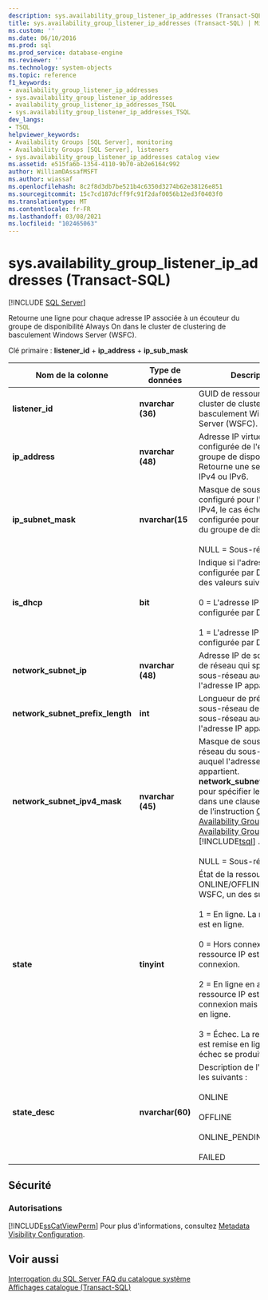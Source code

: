 ```yaml
---
description: sys.availability_group_listener_ip_addresses (Transact-SQL)
title: sys.availability_group_listener_ip_addresses (Transact-SQL) | Microsoft Docs
ms.custom: ''
ms.date: 06/10/2016
ms.prod: sql
ms.prod_service: database-engine
ms.reviewer: ''
ms.technology: system-objects
ms.topic: reference
f1_keywords:
- availability_group_listener_ip_addresses
- sys.availability_group_listener_ip_addresses
- availability_group_listener_ip_addresses_TSQL
- sys.availability_group_listener_ip_addresses_TSQL
dev_langs:
- TSQL
helpviewer_keywords:
- Availability Groups [SQL Server], monitoring
- Availability Groups [SQL Server], listeners
- sys.availability_group_listener_ip_addresses catalog view
ms.assetid: e515fa6b-1354-4110-9b70-ab2e6164c992
author: WilliamDAssafMSFT
ms.author: wiassaf
ms.openlocfilehash: 8c2f8d3db7be521b4c6350d3274b62e38126e851
ms.sourcegitcommit: 15c7cd187dcff9fc91f2daf0056b12ed3f0403f0
ms.translationtype: MT
ms.contentlocale: fr-FR
ms.lasthandoff: 03/08/2021
ms.locfileid: "102465063"
---
```

# <a name="sysavailability_group_listener_ip_addresses-transact-sql"></a>sys.availability_group_listener_ip_addresses (Transact-SQL)
[!INCLUDE [SQL Server](../../includes/applies-to-version/sqlserver.md)]

  Retourne une ligne pour chaque adresse IP associée à un écouteur du groupe de disponibilité Always On dans le cluster de clustering de basculement Windows Server (WSFC).  
  
 Clé primaire : **listener_id**  +  **ip_address**  +  **ip_sub_mask**  
  
  
|Nom de la colonne|Type de données|Description|  
|-----------------|---------------|-----------------|  
|**listener_id**|**nvarchar (36)**|GUID de ressource de cluster de clustering de basculement Windows Server (WSFC).|  
|**ip_address**|**nvarchar (48)**|Adresse IP virtuelle configurée de l'écouteur du groupe de disponibilité. Retourne une seule adresse IPv4 ou IPv6.|  
|**ip_subnet_mask**|**nvarchar(15**|Masque de sous-réseau IP configuré pour l'adresse IPv4, le cas échéant, qui est configurée pour l'écouteur du groupe de disponibilité.<br /><br /> NULL = Sous-réseau IPv6|  
|**is_dhcp**|**bit**|Indique si l'adresse IP est configurée par DHCP, une des valeurs suivantes :<br /><br /> 0 = L'adresse IP n'est pas configurée par DHCP.<br /><br /> 1 = L'adresse IP est configurée par DHCP|  
|**network_subnet_ip**|**nvarchar (48)**|Adresse IP de sous-réseau de réseau qui spécifie le sous-réseau auquel l'adresse IP appartient.|  
|**network_subnet_prefix_length**|**int**|Longueur de préfixe de sous-réseau de réseau du sous-réseau auquel l'adresse IP appartient.|  
|**network_subnet_ipv4_mask**|**nvarchar (45)**|Masque de sous-réseau de réseau du sous-réseau auquel l'adresse IP appartient. **network_subnet_ipv4_mask** pour spécifier les options du <dhcp network_subnet_option> dans une clause with DHCP de l’instruction [Create Availability Group](../../t-sql/statements/create-availability-group-transact-sql.md) ou [ALTER Availability Group](../../t-sql/statements/alter-availability-group-transact-sql.md) [!INCLUDE[tsql](../../includes/tsql-md.md)] .<br /><br /> NULL = Sous-réseau IPv6|  
|**state**|**tinyint**|État de la ressource IP ONLINE/OFFLINE du cluster WSFC, un des suivants :<br /><br /> 1 = En ligne. La ressource IP est en ligne.<br /><br /> 0 = Hors connexion. La ressource IP est hors connexion.<br /><br /> 2 = En ligne en attente. La ressource IP est hors connexion mais est remise en ligne.<br /><br /> 3 = Échec. La ressource IP est remise en ligne mais un échec se produit.|  
|**state_desc**|**nvarchar(60)**|Description de l' **État**, parmi les suivants :<br /><br /> ONLINE<br /><br /> OFFLINE<br /><br /> ONLINE_PENDING<br /><br /> FAILED|  
  
## <a name="security"></a>Sécurité  
  
### <a name="permissions"></a>Autorisations  
 [!INCLUDE[ssCatViewPerm](../../includes/sscatviewperm-md.md)] Pour plus d'informations, consultez [Metadata Visibility Configuration](../../relational-databases/security/metadata-visibility-configuration.md).  
  
## <a name="see-also"></a>Voir aussi  
 [Interrogation du SQL Server FAQ du catalogue système](../../relational-databases/system-catalog-views/querying-the-sql-server-system-catalog-faq.yml)   
 [Affichages catalogue &#40;Transact-SQL&#41;](../../relational-databases/system-catalog-views/catalog-views-transact-sql.md)  
  
  

